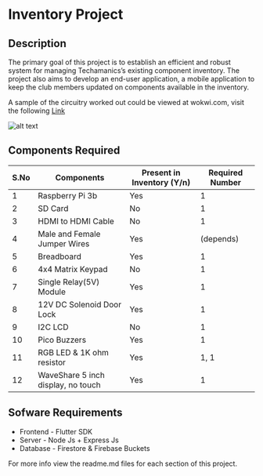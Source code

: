 # Inventory Project

## Description 
The primary goal of this project is to establish an efficient and robust system for managing Techamanics’s existing component inventory. The project also aims to develop an end-user application, a mobile application to keep the club members updated on components available in the inventory. 

A sample of the circuitry worked out could be viewed at wokwi.com, visit the following 
[Link](https://wokwi.com/projects/403905038938665985)

![alt text](assets/InventoryProject.jpg)


## Components Required
| S.No | Components                        | Present in Inventory (Y/n) | Required Number |
|------|-----------------------------------|----------------------------|-----------------|
| 1    | Raspberry Pi 3b                   | Yes                        | 1               |
| 2    | SD Card                           | No                         | 1               |
| 3    | HDMI to HDMI Cable                | No                         | 1               |
| 4    | Male and Female Jumper Wires      | Yes                        | (depends)       |
| 5    | Breadboard                        | Yes                        | 1               |
| 6    | 4x4 Matrix Keypad                 | No                         | 1               |
| 7    | Single Relay(5V) Module           | Yes                        | 1               |
| 8    | 12V DC Solenoid Door Lock         | Yes                        | 1               |
| 9    | I2C LCD                           | No                         | 1               |
| 10   | Pico Buzzers                      | Yes                        | 1               |
| 11   | RGB LED & 1K ohm resistor         | Yes                        | 1, 1            |
| 12   | WaveShare 5 inch display, no touch| Yes                        | 1               |


## Sofware Requirements
 - Frontend - Flutter SDK
 - Server - Node Js + Express Js
 - Database - Firestore & Firebase Buckets

For more info view the readme.md files for each section of this project.
